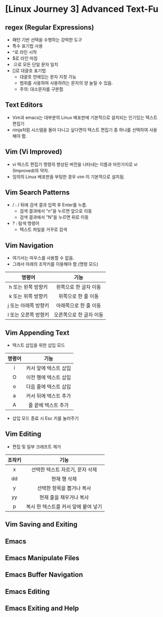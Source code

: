 # [Linux Journey 3] Advanced Text-Fu
## regex (Regular Expressions)
- 패턴 기반 선택을 수행하는 강력한 도구
- 특수 표기법 사용
- ^로 라인 시작
- $로 라인 마침
- .으로 모든 단일 문자 일치
- []로 대괄호 표기법
  - 대괄호 안에있는 문자 지정 가능 
  - 범위를 사용하여 사용하려는 문자의 양 늘릴 수 있음.
  - 주의: 대소문자를 구분함.
  
## Text Editors
- Vim과 emacs는 대부분의 Linux 배포판에 기본적으로 설치되는 인기있는 텍스트 편집기
- ninja처럼 시스템을 돌아 다니고 싶다면이 텍스트 편집기 중 하나를 선택하여 사용해야 함.

## Vim (Vi Improved)
- vi 텍스트 편집기 명령의 향상된 버전을 나타내는 이름과 마찬가지로 vi (Improved)의 약자.
- 임의의 Linux 배포판을 부팅한 경우 vim 이 기본적으로 설치됨.

## Vim Search Patterns
- / : / 뒤에 검색 결과 입력 후 Enter를 누름.
  - 검색 결과에서 "n"을 누르면 앞으로 이동
  - 검색 결과에서 "N"을 누르면 뒤로 이동
- ? : 탐색 명령어
  -  택스트 파일을 거꾸로 검색

## Vim Navigation
- 여기서는 마우스를 사용할 수 없음. 
- 그래서 아래의 조작키를 이용해야 함.(명령 모드)

|명령어|기능|
|:------:|:------:|
|h 또는 왼쪽 방향키|왼쪽으로 한 글자 이동|
|k 또는 위쪽 방향키|위쪽으로 한 줄 이동|
|j 또는 아래쪽 방향키|아래쪽으로 한 줄 이동|
|l 또는 오른쪽 방향키|오른쪽으로 한 글자 이동|

## Vim Appending Text
- 텍스트 삽입을 위한 삽입 모드

|명령어|기능|
|:------:|:------:|
|i|커서 앞에 텍스트 삽입|
|O|이전 행에 텍스트 삽입|
|o|다음 줄에 텍스트 삽입|
|a|커서 뒤에 텍스트 추가|
|A|줄 끝에 텍스트 추가|

- 삽입 모드 종료 시 Esc 키를 눌러주기

## Vim Editing
- 편집 및 일부 크래프트 제거

|조작키|기능|
|:------:|:------:|
|x|선택한 텍스트 자르기, 문자 삭제|
|dd|현재 행 삭제|
|y|선택한 항목을 뽑거나 복사|
|yy|현재 줄을 채우거나 복사|
|p|복사 한 텍스트를 커서 앞에 붙여 넣기|

## Vim Saving and Exiting
## Emacs
## Emacs Manipulate Files
## Emacs Buffer Navigation
## Emacs Editing
## Emacs Exiting and Help
